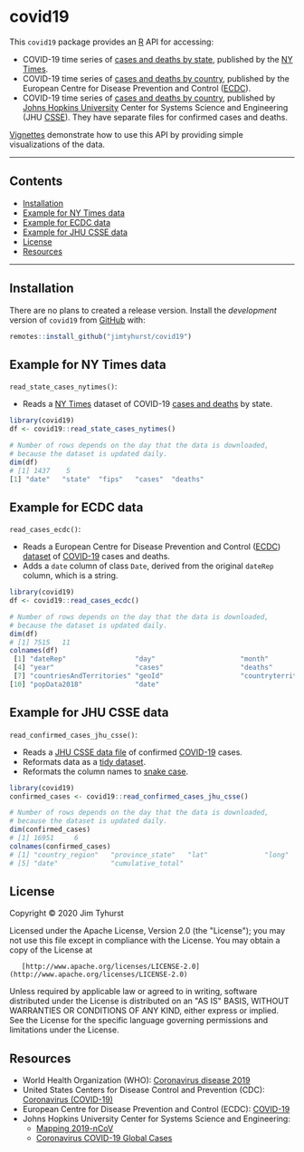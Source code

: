 # covid19

This `covid19` package provides an [R](https://www.r-project.org/) API for accessing:

* COVID-19 time series of [cases and deaths by state](https://github.com/nytimes/covid-19-data/blob/master/us-states.csv), published by the [NY Times](https://www.nytimes.com/interactive/2020/us/coronavirus-us-cases.html).
* COVID-19 time series of [cases and deaths by country](https://www.ecdc.europa.eu/en/publications-data/download-todays-data-geographic-distribution-covid-19-cases-worldwide), published by the European Centre for Disease Prevention and Control ([ECDC](https://www.ecdc.europa.eu/)).
* COVID-19 time series of [cases and deaths by country](https://github.com/CSSEGISandData/COVID-19/tree/master/csse_covid_19_data/csse_covid_19_time_series), published by [Johns Hopkins University](https://www.jhu.edu/) Center for Systems Science and Engineering (JHU [CSSE](https://systems.jhu.edu/)). They have separate files for confirmed cases and deaths.

[Vignettes](./vignettes) demonstrate how to use this API by providing simple visualizations of the data.

---

## Contents

* [Installation](#installation)
* [Example for NY Times data](#example-for-ny-times-data)
* [Example for ECDC data](#example-for-ecdc-data)
* [Example for JHU CSSE data](#example-for-jhu-csse-data)
* [License](#license)
* [Resources](#resources)

---

## Installation

There are no plans to created a release version. Install the _development_ version of `covid19` from [GitHub](https://github.com/) with:

``` r
remotes::install_github("jimtyhurst/covid19")
```

## Example for NY Times data

`read_state_cases_nytimes()`:

* Reads a [NY Times](https://www.nytimes.com/interactive/2020/us/coronavirus-us-cases.html) dataset of COVID-19 [cases and deaths](https://github.com/nytimes/covid-19-data/blob/master/us-states.csv) by state.

``` r
library(covid19)
df <- covid19::read_state_cases_nytimes()

# Number of rows depends on the day that the data is downloaded,
# because the dataset is updated daily.
dim(df)
# [1] 1437    5
[1] "date"   "state"  "fips"   "cases"  "deaths"
```

## Example for ECDC data

`read_cases_ecdc()`:

* Reads a European Centre for Disease Prevention and Control ([ECDC](https://www.ecdc.europa.eu/)) [dataset](https://www.ecdc.europa.eu/en/publications-data/download-todays-data-geographic-distribution-covid-19-cases-worldwide) of [COVID-19](https://www.who.int/emergencies/diseases/novel-coronavirus-2019) cases and deaths.
* Adds a `date` column of class `Date`, derived from the original `dateRep` column, which is a string.

``` r
library(covid19)
df <- covid19::read_cases_ecdc()

# Number of rows depends on the day that the data is downloaded,
# because the dataset is updated daily.
dim(df)
# [1] 7515   11
colnames(df)
 [1] "dateRep"                 "day"                     "month"                  
 [4] "year"                    "cases"                   "deaths"                 
 [7] "countriesAndTerritories" "geoId"                   "countryterritoryCode"   
[10] "popData2018"             "date"
```

## Example for JHU CSSE data

`read_confirmed_cases_jhu_csse()`:

* Reads a [JHU CSSE data file](https://github.com/CSSEGISandData/COVID-19/blob/master/csse_covid_19_data/csse_covid_19_time_series/time_series_covid19_confirmed_global.csv) of confirmed [COVID-19](https://www.who.int/emergencies/diseases/novel-coronavirus-2019) cases.
* Reformats data as a [tidy dataset](https://r4ds.had.co.nz/tidy-data.html).
* Reformats the column names to [snake case](https://en.wikipedia.org/wiki/Snake_case).

``` r
library(covid19)
confirmed_cases <- covid19::read_confirmed_cases_jhu_csse()

# Number of rows depends on the day that the data is downloaded,
# because the dataset is updated daily.
dim(confirmed_cases)
# [1] 16951     6
colnames(confirmed_cases)
# [1] "country_region"   "province_state"   "lat"              "long"            
# [5] "date"             "cumulative_total"
```

## License
Copyright &copy; 2020 Jim Tyhurst

Licensed under the Apache License, Version 2.0 (the "License"); you may not use this file except in compliance with the License. You may obtain a copy of the License at

       [http://www.apache.org/licenses/LICENSE-2.0](http://www.apache.org/licenses/LICENSE-2.0)

Unless required by applicable law or agreed to in writing, software distributed under the License is distributed on an "AS IS" BASIS, WITHOUT WARRANTIES OR CONDITIONS OF ANY KIND, either express or implied. See the License for the specific language governing permissions and limitations under the License.

## Resources
* World Health Organization (WHO): [Coronavirus disease 2019](https://www.who.int/emergencies/diseases/novel-coronavirus-2019)
* United States Centers for Disease Control and Prevention (CDC): [Coronavirus (COVID-19)](https://www.cdc.gov/coronavirus/2019-nCoV/index.html)
* European Centre for Disease Prevention and Control (ECDC): [COVID-19](https://www.ecdc.europa.eu/en/novel-coronavirus-china)
* Johns Hopkins University Center for Systems Science and Engineering:
    * [Mapping 2019-nCoV](https://systems.jhu.edu/research/public-health/ncov/)
    * [Coronavirus COVID-19 Global Cases](https://www.arcgis.com/apps/opsdashboard/index.html#/bda7594740fd40299423467b48e9ecf6)
